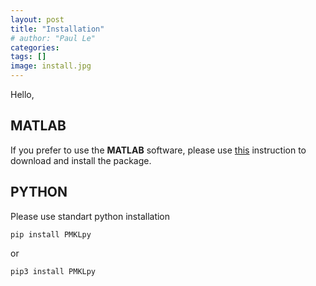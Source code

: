 ```yaml
---
layout: post
title: "Installation"
# author: "Paul Le"
categories: 
tags: []
image: install.jpg
---
```

Hello,

## MATLAB
If you prefer to use the **MATLAB** software, please use [this](http://control.asu.edu/TKL/index.html) instruction to download and install the package.

## PYTHON

Please use standart python installation
```
pip install PMKLpy
```
or

```
pip3 install PMKLpy
```